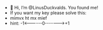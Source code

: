 - 👋 Hi, I’m @LinusDuckvalds. You found me! 
- If you want my key please solve this:
- mimvx ht mx mief
- hint: -1<------0------->+1
